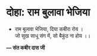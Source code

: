 # दोहा: राम बुलावा भेजिया

- राम बुलावा भेजिया, दिया कबीरा रोय ।\
  जो सुख साधू संग में, सो बैकुंठ ना होय ।।

**— संत कबीर दास जी**

